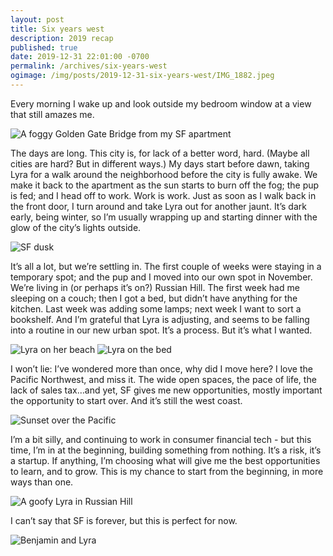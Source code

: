 ```yaml
---
layout: post
title: Six years west
description: 2019 recap
published: true
date: 2019-12-31 22:01:00 -0700
permalink: /archives/six-years-west
ogimage: /img/posts/2019-12-31-six-years-west/IMG_1882.jpeg
---
```

Every morning I wake up and look outside my bedroom window at a view that still amazes me.

![A foggy Golden Gate Bridge from my SF apartment][1]

The days are long. This city is, for lack of a better word, hard. (Maybe all cities are hard? But in different ways.) My days start before dawn, taking Lyra for a walk around the neighborhood before the city is fully awake. We make it back to the apartment as the sun starts to burn off the fog; the pup is fed; and I head off to work. Work is work. Just as soon as I walk back in the front door, I turn around and take Lyra out for another jaunt. It’s dark early, being winter, so I’m usually wrapping up and starting dinner with the glow of the city’s lights outside.

![SF dusk][2]

It’s all a lot, but we’re settling in. The first couple of weeks were staying in a temporary spot; and the pup and I moved into our own spot in November. We’re living in (or perhaps it’s on?) Russian Hill. The first week had me sleeping on a couch; then I got a bed, but didn’t have anything for the kitchen. Last week was adding some lamps; next week I want to sort a bookshelf. And I’m grateful that Lyra is adjusting, and seems to be falling into a routine in our new urban spot. It’s a process. But it’s what I wanted.

![Lyra on her beach][3]
![Lyra on the bed][4]

I won’t lie: I’ve wondered more than once, why did I move here? I love the Pacific Northwest, and miss it. The wide open spaces, the pace of life, the lack of sales tax…and yet, SF gives me new opportunities, mostly important the opportunity to start over. And it’s still the west coast.

![Sunset over the Pacific][5]

I’m a bit silly, and continuing to work in consumer financial tech - but this time, I’m in at the beginning, building something from nothing. It’s a risk, it’s a startup. If anything, I’m choosing what will give me the best opportunities to learn, and to grow. This is my chance to start from the beginning, in more ways than one.

![A goofy Lyra in Russian Hill][6]

I can’t say that SF is forever, but this is perfect for now.

![Benjamin and Lyra][7]

[1]: /img/posts/2019-12-31-six-years-west/IMG_1457.jpeg
[2]: /img/posts/2019-12-31-six-years-west/IMG_1761.jpeg
[3]: /img/posts/2019-12-31-six-years-west/IMG_1545.jpeg
[4]: /img/posts/2019-12-31-six-years-west/IMG_1719.jpeg
[5]: /img/posts/2019-12-31-six-years-west/IMG_0856.jpeg
[6]: /img/posts/2019-12-31-six-years-west/IMG_1768.jpeg
[7]: /img/posts/2019-12-31-six-years-west/IMG_1882.jpeg